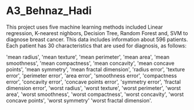 # A3_Behnaz_Hadi
This project uses five machine learning methods included Linear regression, K-nearest nighbors, Decision Tree, Random Forest and, SVM to diagnose breast cancer.
This data includes information about 596 patients. Each patient has 30 characteristics that are used for diagnosis, as follows:

'mean radius',
'mean texture',
'mean perimeter',
'mean area',
'mean smoothness',
'mean compactness',
'mean concavity',
'mean concave points',
'mean symmetry',
'mean fractal dimension',
'radius error',
'texture error',
'perimeter error',
'area error',
'smoothness error',
'compactness error',
'concavity error',
'concave points error',
'symmetry error',
'fractal dimension error',
'worst radius',
'worst texture',
'worst perimeter',
'worst area',
'worst smoothness',
'worst compactness',
'worst concavity',
'worst concave points',
'worst symmetry'
'worst fractal dimension'.
